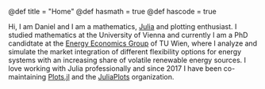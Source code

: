 @def title = "Home"
@def hasmath = true
@def hascode = true
<!-- Note: by default hasmath == true and hascode == false. You can change this in
the config file by setting hasmath = false for instance and just setting it to true
where appropriate -->

Hi, I am Daniel and I am a mathematics, [Julia](https://julialang.org) and plotting enthusiast.
I studied mathematics at the University of Vienna and currently I am a PhD candidtate at the [Energy Economics Group](https://eeg.tuwien.ac.at/) of TU Wien, where I analyze and simulate the market integration of different flexibility options for energy systems with an increasing share of volatile renewable energy sources.
I love working with Julia professionally and since 2017 I have been co-maintaining [Plots.jl](https://github.com/JuliaPlots/Plots.jl) and the [JuliaPlots](https://github.com/JuliaPlots) organization.
